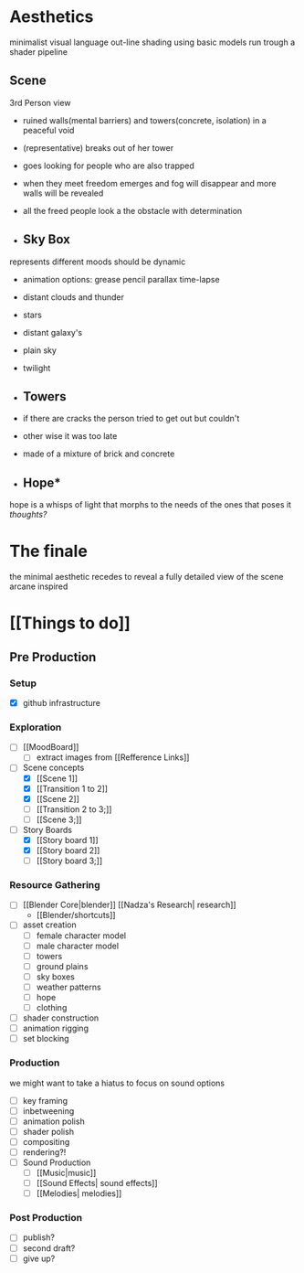 # Aesthetics
minimalist visual language out-line shading using basic models run trough a shader pipeline

## Scene 
3rd Person view
- ruined walls(mental barriers) and towers(concrete, isolation) in a peaceful void
- (representative) breaks out of her tower
- goes looking for people who are also trapped
- when they meet freedom emerges and fog will disappear and more walls will be revealed
- all the freed people look a the obstacle with determination

- ## Sky Box
represents different moods should be dynamic
- animation options:
grease pencil parallax
time-lapse
- distant clouds and thunder
- stars
- distant galaxy's
- plain sky
- twilight

- ## Towers
- if there are cracks the person tried to get out but couldn't
- other wise it was too late
- made of a mixture of brick and concrete

- ## Hope*
hope is a whisps of light that morphs to the needs of the ones that poses it
*thoughts?*

# The finale 
the minimal aesthetic recedes to reveal a fully detailed view of the scene arcane inspired

# [[Things to do]]
## Pre Production
### Setup
- [x] github infrastructure
### Exploration
- [ ]  [[MoodBoard]]
	- [ ] extract images from [[Refference Links]]
- [ ] Scene concepts
	- [x] [[Scene 1]]
	- [x] [[Transition 1 to 2]]
	- [x] [[Scene 2]]
	- [ ] [[Transition 2 to 3;]]
	- [ ] [[Scene 3;]]
- [ ] Story Boards
	- [x] [[Story board 1]]
	- [x] [[Story board 2]]
	- [ ] [[Story board 3;]]

### Resource Gathering 
- [ ]  [[Blender Core|blender]] [[Nadza's Research| research]]
	- [[Blender/shortcuts]]
- [ ] asset creation
	- [ ] female character model
	- [ ] male character model
	- [ ] towers
	- [ ] ground plains
	- [ ] sky boxes
	- [ ] weather patterns
	- [ ] hope
	- [ ] clothing
- [ ] shader construction
- [ ] animation rigging
- [ ] set blocking

### Production
we might want to take a hiatus to focus on sound options
- [ ] key framing
- [ ] inbetweening
- [ ] animation polish
- [ ] shader polish
- [ ] compositing 
- [ ] rendering?!
- [ ] Sound Production
	- [ ] [[Music|music]]
	- [ ] [[Sound Effects| sound effects]]
	- [ ] [[Melodies| melodies]]

### Post Production
- [ ] publish?
- [ ] second draft?
- [ ] give up?
